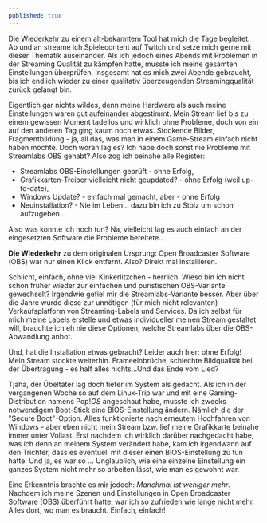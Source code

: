 ```yaml
---
published: true
---
```

Die Wiederkehr zu einem alt-bekanntem Tool hat mich die Tage begleitet. Ab und an streame ich Spielecontent auf Twitch und setze mich gerne mit dieser Thematik auseinander. Als ich jedoch eines Abends mit Problemen in der Streaming Qualität zu kämpfen hatte, musste ich meine gesamten Einstellungen überprüfen. Insgesamt hat es mich zwei Abende gebraucht, bis ich endlich wieder zu einer qualitativ überzeugenden Streamingqualität zurück gelangt bin.

Eigentlich gar nichts wildes, denn meine Hardware als auch meine Einstellungen waren gut aufeinander abgestimmt. Mein Stream lief bis zu einem gewissen Moment tadellos und wirklich ohne Probleme, doch von ein auf den anderen Tag ging kaum noch etwas. Stockende Bilder, Fragmentbildung - ja, all das, was man in einem Game-Stream einfach nicht haben möchte. Doch woran lag es? Ich habe doch sonst nie Probleme mit Streamlabs OBS gehabt? Also zog ich beinahe alle Register: 

- Streamlabs OBS-Einstellungen geprüft - ohne Erfolg, 
- Grafikkarten-Treiber vielleicht nicht geupdated? - ohne Erfolg (weil up-to-date), 
- Windows Update? - einfach mal gemacht, aber - ohne Erfolg
- Neuinstallation? - Nie im Leben... dazu bin ich zu Stolz um schon aufzugeben...

Also was konnte ich noch tun? Na, vielleicht lag es auch einfach an der eingesetzten Software die Probleme bereitete...

**Die Wiederkehr** zu dem originalen Ursprung: Open Broadcaster Software (OBS) war nur einen Klick entfernt.
Also? Direkt mal installieren.

Schlicht, einfach, ohne viel Kinkerlitzchen - herrlich. Wieso bin ich nicht schon früher wieder zur einfachen und puristischen OBS-Variante gewechselt? Irgendwie gefiel mir die Streamlabs-Variante besser. Aber über die Jahre wurde diese zur unnötigen (für mich nicht relevanten) Verkaufsplatform von Streaming-Labels und Services. Da ich selbst für mich meine Labels erstelle und etwas individueller meinen Stream gestaltet will, brauchte ich eh nie diese Optionen, welche Streamlabs über die OBS-Abwandlung anbot.

Und, hat die Installation etwas gebracht?
Leider auch hier: ohne Erfolg! Mein Stream stockte weiterhin. Frameeinbrüche, schlechte Bildqualität bei der Übertragung - es half alles nichts...Und das Ende vom Lied?

Tjaha, der Übeltäter lag doch tiefer im System als gedacht. Als ich in der vergangenen Woche so auf dem Linux-Trip war und mit eine Gaming-Distribution namens Pop!_OS_ angeschaut habe, musste ich zwecks notwendigem Boot-Stick eine BIOS-Einstellung ändern. Nämlich die der "Secure Boot"-Option. Alles funktionierte nach erneutem Hochfahren von Windows - aber eben nicht mein Stream bzw. lief meine Grafikkarte beinahe immer unter Vollast. Erst nachdem ich wirklich darüber nachgedacht habe, was ich denn an meinem System verändert habe, kam ich irgendwann auf den Trichter, dass es eventuell mit dieser einen BIOS-Einstellung zu tun hatte. Und ja, es war so ... Unglaublich, wie eine einzelne Einstellung ein ganzes System nicht mehr so arbeiten lässt, wie man es gewohnt war.

Eine Erkenntnis brachte es mir jedoch: _Manchmal ist weniger mehr_. Nachdem ich meine Szenen und Einstellungen in Open Broadcaster Software (OBS) überführt hatte, war ich so zufrieden wie lange nicht mehr. Alles dort, wo man es braucht. Einfach, einfach!
